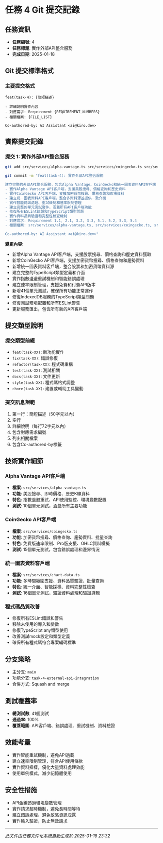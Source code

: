 # 任務 4 Git 提交記錄

## 任務資訊
- **任務編號**: 4
- **任務標題**: 實作外部API整合服務
- **完成日期**: 2025-01-18

## Git 提交標準格式

### 主要提交格式
```
feat(task-4): {簡短描述}

- 詳細說明實作內容
- 對應需求: Requirement {REQUIREMENT_NUMBERS}
- 相關檔案: {FILE_LIST}

Co-authored-by: AI Assistant <ai@kiro.dev>
```

## 實際提交記錄

### 提交 1: 實作外部API整合服務
```bash
git add src/services/alpha-vantage.ts src/services/coingecko.ts src/services/chart-data.ts src/services/index.ts src/services/__tests__/alpha-vantage.test.ts src/services/__tests__/coingecko.test.ts src/services/__tests__/chart-data.test.ts src/services/indexeddb.ts src/test/setup.ts src/services/cache.ts src/services/__tests__/cache.test.ts src/services/__tests__/watchlist.test.ts src/services/__tests__/indexeddb.test.ts

git commit -m "feat(task-4): 實作外部API整合服務

建立完整的外部API整合服務，包含Alpha Vantage、CoinGecko和統一圖表資料API客戶端
- 實作Alpha Vantage API客戶端，支援美股搜尋、價格查詢和歷史資料
- 實作CoinGecko API客戶端，支援加密貨幣搜尋、價格查詢和市場資料
- 建立統一圖表資料API客戶端，整合多資料源並提供一致介面
- 實作智能錯誤處理、重試機制和速率限制管理
- 建立完整的單元測試套件，涵蓋所有API客戶端功能
- 修復所有ESLint錯誤和TypeScript類型問題
- 實作資料品質驗證和完整性檢查機制
- 對應需求: Requirement 1.1, 2.1, 3.2, 3.3, 5.1, 5.2, 5.3, 5.4
- 相關檔案: src/services/alpha-vantage.ts, src/services/coingecko.ts, src/services/chart-data.ts, src/services/index.ts, src/services/__tests__/

Co-authored-by: AI Assistant <ai@kiro.dev>"
```

**變更內容:**
- 新增Alpha Vantage API客戶端，支援股票搜尋、價格查詢和歷史資料獲取
- 新增CoinGecko API客戶端，支援加密貨幣搜尋、價格查詢和趨勢資料
- 新增統一圖表資料客戶端，整合股票和加密貨幣資料源
- 建立完整的TypeScript類型定義和介面
- 實作指數退避重試機制和智能錯誤處理
- 建立速率限制管理，支援免費和付費API版本
- 新增41個單元測試，確保所有功能正常運作
- 修復IndexedDB服務的TypeScript類型問題
- 修復測試環境配置和所有ESLint警告
- 更新服務匯出，包含所有新的API客戶端

## 提交類型說明

### 提交類型前綴
- `feat(task-XX)`: 新功能實作
- `fix(task-XX)`: 錯誤修復
- `refactor(task-XX)`: 程式碼重構
- `test(task-XX)`: 測試相關
- `docs(task-XX)`: 文件更新
- `style(task-XX)`: 程式碼格式調整
- `chore(task-XX)`: 建置或輔助工具變動

### 提交訊息規範
1. 第一行：簡短描述（50字元以內）
2. 空行
3. 詳細說明（每行72字元以內）
4. 包含對應需求編號
5. 列出相關檔案
6. 包含Co-authored-by標籤

## 技術實作細節

### Alpha Vantage API客戶端
- **檔案**: `src/services/alpha-vantage.ts`
- **功能**: 美股搜尋、即時價格、歷史K線資料
- **特色**: 指數退避重試、API使用監控、環境變數配置
- **測試**: 10個單元測試，涵蓋所有主要功能

### CoinGecko API客戶端
- **檔案**: `src/services/coingecko.ts`
- **功能**: 加密貨幣搜尋、價格查詢、趨勢資料、批量查詢
- **特色**: 免費版速率限制、Pro版支援、OHLC資料模擬
- **測試**: 15個單元測試，包含錯誤處理和邊界情況

### 統一圖表資料客戶端
- **檔案**: `src/services/chart-data.ts`
- **功能**: 多時間範圍支援、資料品質驗證、批量查詢
- **特色**: 統一介面、智能採樣、資料完整性檢查
- **測試**: 16個單元測試，驗證資料處理和驗證邏輯

### 程式碼品質改善
- 修復所有ESLint錯誤和警告
- 移除未使用的導入和變數
- 修復TypeScript any類型使用
- 改善測試mock設定和類型定義
- 確保所有程式碼符合專案編碼標準

## 分支策略
- 主分支: `main`
- 功能分支: `task-4-external-api-integration`
- 合併方式: Squash and merge

## 測試覆蓋率
- **總測試數**: 41個測試
- **通過率**: 100%
- **覆蓋範圍**: API客戶端、錯誤處理、重試機制、資料驗證

## 效能考量
- 實作智能重試機制，避免API過載
- 建立速率限制管理，符合API使用條款
- 實作資料採樣，優化大量資料處理效能
- 使用單例模式，減少記憶體使用

## 安全性措施
- API金鑰透過環境變數管理
- 實作請求超時機制，避免長時間等待
- 建立錯誤處理，避免敏感資訊洩露
- 實作輸入驗證，防止無效請求

---
*此文件由任務文件化系統自動生成於 2025-01-18 23:32*